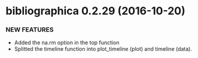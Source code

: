 bibliographica 0.2.29 (2016-10-20)
=========================

### NEW FEATURES

  * Added the na.rm option in the top function
  * Splitted the timeline function into plot_timeline (plot) and timeline (data).

